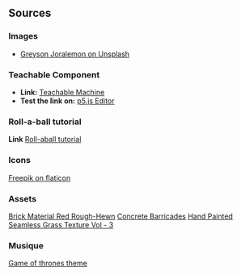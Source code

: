 ## Sources

### Images
- [Greyson Joralemon on Unsplash](https://unsplash.com/@greysonjoralemon)

### Teachable Component
- **Link:** [Teachable Machine](https://teachablemachine.withgoogle.com/models/6coLgKy7R/)
- **Test the link on:** [p5.js Editor](https://editor.p5js.org/)

### Roll-a-ball tutorial
  **Link** [Roll-aball tutorial](https://learn.unity.com/project/roll-a-ball)
### Icons
 [Freepik on flaticon](https://www.flaticon.com/authors/freepik)
### Assets
[Brick Material Red Rough-Hewn](https://assetstore.unity.com/packages/2d/textures-materials/brick/brick-material-red-rough-hewn-162386)
[Concrete Barricades](https://assetstore.unity.com/packages/3d/concrete-barricades-80401)
[Hand Painted Seamless Grass Texture Vol - 3](https://assetstore.unity.com/packages/2d/textures-materials/floors/hand-painted-seamless-grass-texture-vol-3-159522)

### Musique
[Game of thrones theme](https://www.youtube.com/watch?v=TZE9gVF1QbA&ab_channel=GameofThrones)
